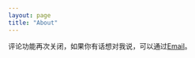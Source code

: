 ```yaml
---
layout: page
title: "About"
---
```




评论功能再次关闭，如果你有话想对我说，可以通过[Email](mailto:onesuperclark@gmail.com)。



